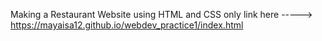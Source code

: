 Making a Restaurant Website using HTML and CSS only
link here -----> https://mayaisa12.github.io/webdev_practice1/index.html
